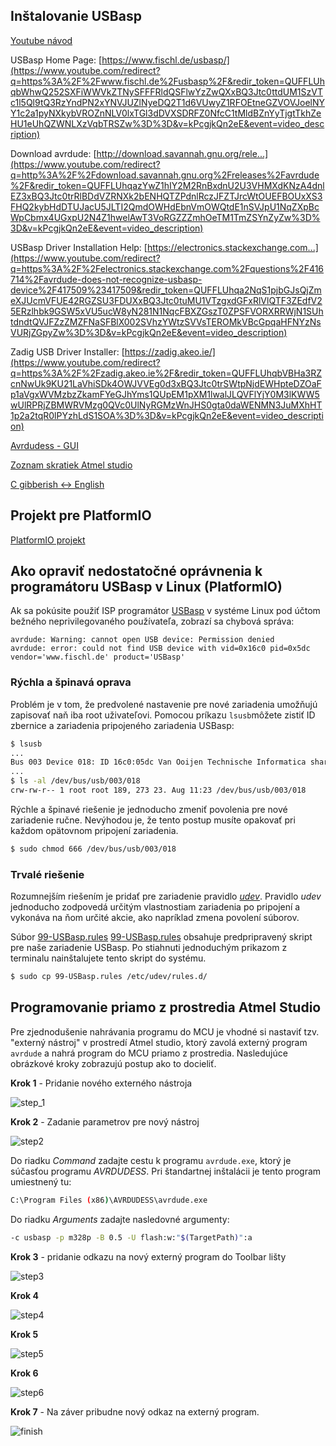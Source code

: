 ## Inštalovanie USBasp

[Youtube návod](https://www.youtube.com/watch?v=kPcgjkQn2eE)

USBasp Home Page: [https://www.fischl.de/usbasp/](https://www.youtube.com/redirect?q=https%3A%2F%2Fwww.fischl.de%2Fusbasp%2F&redir_token=QUFFLUhqbWhwQ252SXFiWWVkZTNySFFFRldQSFlwYzZwQXxBQ3Jtc0ttdUM1SzVTc1l5Ql9tQ3RzYndPN2xYNVJUZlNyeDQ2T1d6VUwyZ1RFOEtneGZVOVJoelNYY1c2a1pyNXkybVROZnNLV0lxTGl3dDVXSDRFZ0NfcC1tMldBZnYyTjgtTkhZeHU1eUhQZWNLXzVqbTRSZw%3D%3D&v=kPcgjkQn2eE&event=video_description)  

Download avrdude: [http://download.savannah.gnu.org/rele...](https://www.youtube.com/redirect?q=http%3A%2F%2Fdownload.savannah.gnu.org%2Freleases%2Favrdude%2F&redir_token=QUFFLUhqazYwZ1hIY2M2RnBxdnU2U3VHMXdKNzA4dnlEZ3xBQ3Jtc0trRlBDdVZRNXk2bENHQTZPdnlRczJFZTJrcWtOUEFBOUxXS3FHQ2kybHdDTUJacU5JLTI2QmdOWHdEbnVmOWQtdE1nSVJpU1NqZXpBcWpCbmx4UGxpU2N4Z1hwelAwT3VoRGZZZmhOeTM1TmZSYnZyZw%3D%3D&v=kPcgjkQn2eE&event=video_description)  

USBasp Driver Installation Help: [https://electronics.stackexchange.com...](https://www.youtube.com/redirect?q=https%3A%2F%2Felectronics.stackexchange.com%2Fquestions%2F416714%2Favrdude-does-not-recognize-usbasp-device%2F417509%23417509&redir_token=QUFFLUhqa2NqS1pjbGJsQjZmeXJUcmVFUE42RGZSU3FDUXxBQ3Jtc0tuMU1VTzgxdGFxRlVlQTF3ZEdfV25ERzlhbk9GSW5xVU5ucW8yN281N1NqcFBXZGszT0ZPSFVORXRRWjN1SUhtdndtQVJFZzZMZFNaSFBlX002SVhzYWtzSVVsTEROMkVBcGpqaHFNYzNsVURjZGpyZw%3D%3D&v=kPcgjkQn2eE&event=video_description)  

Zadig USB Driver Installer: [https://zadig.akeo.ie/](https://www.youtube.com/redirect?q=https%3A%2F%2Fzadig.akeo.ie%2F&redir_token=QUFFLUhqbVBHa3RZcnNwUk9KU21LaVhiSDk4OWJVVEg0d3xBQ3Jtc0trSWtpNjdEWHpteDZOaFp1aVgxWVMzbzZkamFYeGJhYms1QUpEM1pXM1lwalJLQVFlYjY0M3lKWW5wUlRPRjZBMWRVMzg0QVc0UlNyRGMzWnJHS0gta0daWENMN3JuMXhHT1p2a2tqR0lPYzhLdS1SOA%3D%3D&v=kPcgjkQn2eE&event=video_description) 

[Avrdudess -  GUI](https://blog.zakkemble.net/avrdudess-a-gui-for-avrdude/)

[Zoznam skratiek Atmel studio](http://visualstudioshortcuts.com/2015/)

[C gibberish ↔ English](https://cdecl.org/)



## Projekt pre PlatformIO

[PlatformIO projekt](https://github.com/friktk/AvrLinux)

## Ako opraviť nedostatočné oprávnenia k programátoru USBasp v Linux (PlatformIO)

Ak sa pokúsite použiť ISP programátor [USBasp](http://www.fischl.de/usbasp/) v systéme Linux pod účtom bežného neprivilegovaného používateľa, zobrazí sa chybová správa:

```none
avrdude: Warning: cannot open USB device: Permission denied
avrdude: error: could not find USB device with vid=0x16c0 pid=0x5dc vendor='www.fischl.de' product='USBasp'
```

### Rýchla a špinavá oprava

Problém je v tom, že predvolené nastavenie pre nové zariadenia umožňujú zapisovať naň iba root uživateľovi. Pomocou príkazu `lsusb`môžete zistiť ID zbernice a zariadenia pripojeného zariadenia USBasp:

```bash
$ lsusb
...
Bus 003 Device 018: ID 16c0:05dc Van Ooijen Technische Informatica shared ID for use with libusb
...
$ ls -al /dev/bus/usb/003/018
crw-rw-r-- 1 root root 189, 273 23. Aug 11:23 /dev/bus/usb/003/018
```

Rýchle a špinavé riešenie je jednoducho zmeniť povolenia pre nové zariadenie ručne. Nevýhodou je, že tento postup musíte opakovať pri každom opätovnom pripojení zariadenia.

```bash
$ sudo chmod 666 /dev/bus/usb/003/018
```

### Trvalé riešenie

Rozumnejším riešením je pridať pre zariadenie pravidlo [*udev*](https://linuxconfig.org/tutorial-on-how-to-write-basic-udev-rules-in-linux). Pravidlo *udev* jednoducho zodpovedá určitým vlastnostiam zariadenia po pripojení a vykonáva na ňom určité akcie, ako napríklad zmena povolení súborov.

Súbor [99-USBasp.rules](https://raw.githubusercontent.com/stefanbeller/USBasp/master/bin/linux-nonroot/99-USBasp.rules) <a href="https://raw.githubusercontent.com/stefanbeller/USBasp/master/bin/linux-nonroot/99-USBasp.rules" download>99-USBasp.rules</a> obsahuje predpripravený skript pre naše zariadenie USBasp. Po stiahnuti jednoduchým prikazom z terminalu nainštalujete tento skript do systému.

```bash
$ sudo cp 99-USBasp.rules /etc/udev/rules.d/
```



## Programovanie priamo z prostredia Atmel Studio

Pre zjednodušenie nahrávania programu do MCU je  vhodné si nastaviť tzv. "externý nástroj" v prostredí Atmel studio, ktorý zavolá externý program `avrdude` a nahrá program do MCU priamo z prostredia. Nasledujúce obrázkové kroky zobrazujú postup ako to docieliť.

**Krok 1** - Pridanie nového externého nástroja

 ![step_1](images/step_1.PNG)

**Krok 2** - Zadanie parametrov pre nový nástroj

![step2](images/step2.PNG)

Do riadku *Command* zadajte cestu k programu `avrdude.exe`, ktorý je súčasťou programu *AVRDUDESS*. Pri štandartnej inštalácii je tento program umiestnený tu:

``` bash
C:\Program Files (x86)\AVRDUDESS\avrdude.exe
```

Do riadku *Arguments* zadajte nasledovné argumenty: 
```bash
-c usbasp -p m328p -B 0.5 -U flash:w:"$(TargetPath)":a

```
**Krok 3** - pridanie odkazu na nový externý program do Toolbar lišty

![step3](images/step3.PNG)

**Krok 4**

![step4](images/step4.PNG)

**Krok 5**

![step5](images/step5.PNG)

**Krok 6**

![step6](images/step6.PNG)

**Krok 7** - Na záver pribudne nový odkaz na externý program.

![finish](images/finish.PNG)